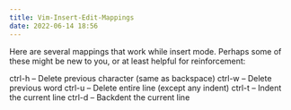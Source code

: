 ```yaml
---
title: Vim-Insert-Edit-Mappings
date: 2022-06-14 18:56
---
```

Here are several mappings that work while insert mode. Perhaps some of these
might be new to you, or at least helpful for reinforcement:

ctrl-h – Delete previous character (same as backspace)
ctrl-w – Delete previous word
ctrl-u – Delete entire line (except any indent)
ctrl-t – Indent the current line
ctrl-d – Backdent the current line
